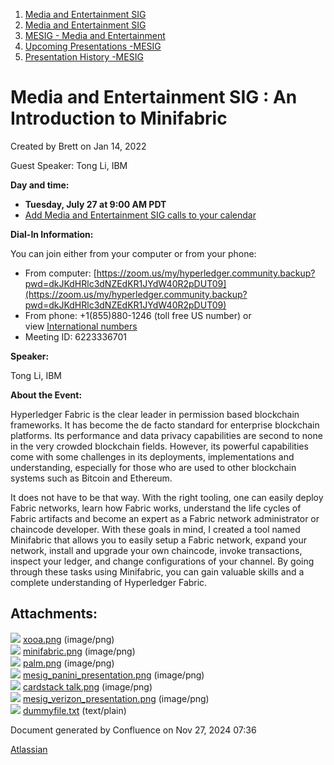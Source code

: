 1. [Media and Entertainment SIG](index.html)
2. [Media and Entertainment SIG](Media-and-Entertainment-SIG_21430277.html)
3. [MESIG - Media and Entertainment](MESIG---Media-and-Entertainment_21446135.html)
4. [Upcoming Presentations -MESIG](Upcoming-Presentations--MESIG_21446665.html)
5. [Presentation History -MESIG](Presentation-History--MESIG_21446745.html)

# Media and Entertainment SIG : An Introduction to Minifabric

Created by Brett on Jan 14, 2022

Guest Speaker: Tong Li, IBM

**Day and time:**

- **Tuesday, July 27 at 9:00 AM PDT**
- [Add Media and Entertainment SIG calls to your calendar](https://lists.hyperledger.org/g/media-entertainment-sig/ics/9762132/457217224/feed.ics)

**Dial-In Information:**

You can join either from your computer or from your phone:

- From computer: [https://zoom.us/my/hyperledger.community.backup?pwd=dkJKdHRlc3dNZEdKR1JYdW40R2pDUT09](https://zoom.us/my/hyperledger.community.backup?pwd=dkJKdHRlc3dNZEdKR1JYdW40R2pDUT09)
- From phone: +1(855)880-1246 (toll free US number) or view [International numbers](https://zoom.us/u/bAaJoyznp)
- Meeting ID: 6223336701
  

**Speaker:**

Tong Li, IBM

**About the Event:** 

Hyperledger Fabric is the clear leader in permission based blockchain frameworks. It has become the de facto standard for enterprise blockchain platforms. Its performance and data privacy capabilities are second to none in the very crowded blockchain fields. However, its powerful capabilities come with some challenges in its deployments, implementations and understanding, especially for those who are used to other blockchain systems such as Bitcoin and Ethereum. 

It does not have to be that way. With the right tooling, one can easily deploy Fabric networks, learn how Fabric works, understand the life cycles of Fabric artifacts and become an expert as a Fabric network administrator or chaincode developer. With these goals in mind, I created a tool named Minifabric that allows you to easily setup a Fabric network, expand your network, install and upgrade your own chaincode, invoke transactions, inspect your ledger, and change configurations of your channel. By going through these tasks using Minifabric, you can gain valuable skills and a complete understanding of Hyperledger Fabric.

## Attachments:

![](images/icons/bullet_blue.gif) [xooa.png](attachments/21446823/21458028.png) (image/png)  
![](images/icons/bullet_blue.gif) [minifabric.png](attachments/21446823/21458026.png) (image/png)  
![](images/icons/bullet_blue.gif) [palm.png](attachments/21446823/21458027.png) (image/png)  
![](images/icons/bullet_blue.gif) [mesig\_panini\_presentation.png](attachments/21446823/21458032.png) (image/png)  
![](images/icons/bullet_blue.gif) [cardstack talk.png](attachments/21446823/21458029.png) (image/png)  
![](images/icons/bullet_blue.gif) [mesig\_verizon\_presentation.png](attachments/21446823/21458030.png) (image/png)  
![](images/icons/bullet_blue.gif) [dummyfile.txt](attachments/21446823/21458031.txt) (text/plain)

Document generated by Confluence on Nov 27, 2024 07:36

[Atlassian](http://www.atlassian.com/)
